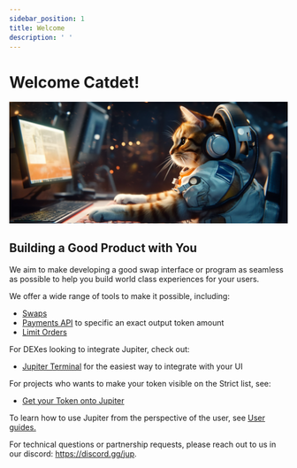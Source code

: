 ```yaml
---
sidebar_position: 1
title: Welcome
description: ' '
---
```


# Welcome Catdet!

![cat_at_computer.png](../static/img/cat_at_computer.png)

## Building a Good Product with You 

We aim to make developing a good swap interface or program as seamless as possible to help you build world class experiences for your users.

We offer a wide range of tools to make it possible, including:

- [Swaps](/docs/apis/swap-api)
- [Payments API](/docs/apis/payments-api) to specific an exact output token amount 
- [Limit Orders](/docs/limit-order/)

For DEXes looking to integrate Jupiter, check out:
- [Jupiter Terminal](/docs/web-integration/jupiter-terminal) for the easiest way to integrate with your UI
  
For projects who wants to make your token visible on the Strict list, see:
- [Get your Token onto Jupiter](/docs/get-your-token-onto-jup)

To learn how to use Jupiter from the perspective of the user, see [User guides.](/guides)

For technical questions or partnership requests, please reach out to us in our discord: https://discord.gg/jup. 